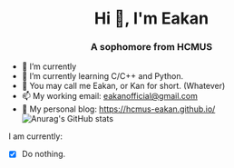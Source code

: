 <h1 align="center">Hi 👋, I'm Eakan</h1>
<h3 align="center">A sophomore from HCMUS</h3>

- 🔭 I’m currently 
- 🌱 I’m currently learning C/C++ and Python.
- 👯 You may call me Eakan, or Kan for short. (Whatever)
- 📫 My working email: eakanofficial@gmail.com
- 🤡 My personal blog: https://hcmus-eakan.github.io/
![Anurag's GitHub stats](https://github-readme-stats.vercel.app/api?username=HCMUS-Eakan&show_icons=true&theme=radical)

I am currently:
- [x] Do nothing.
